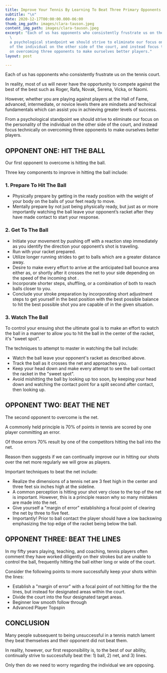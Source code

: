 ```yaml
---
title: Improve Your Tennis By Learning To Beat Three Primary Opponents
subtitle: "\n"
date: 2020-12-17T00:00:00.000-06:00
thumb_img_path: images/clara-tauson.jpeg
content_img_path: images/clara-tauson.jpeg
excerpt: "Each of us has opponents who consistently frustrate us on the tennis court.
  \                                                                                                                                            \n\nFrom
  a psychological standpoint we should strive to eliminate our focus on the personality
  of the individual on the other side of the court, and instead focus technically
  on overcoming three opponents to make ourselves better players."
layout: post

---
```

Each of us has opponents who consistently frustrate us on the tennis court.

In reality, most of us will never have the opportunity to compete against the best of the best such as Roger, Rafa, Novak, Serena, Vicka, or Naomi.

However, whether you are playing against players at the Hall of Fame, advanced, intermediate, or novice levels there are mindsets and technical fundamentals which can assist you in achieving greater levels of success.

From a psychological standpoint we should strive to eliminate our focus on the personality of the individual on the other side of the court, and instead focus technically on overcoming three opponents to make ourselves better players.

## OPPONENT ONE: HIT THE BALL

Our first opponent to overcome is hitting the ball.

Three key components to improve in hitting the ball include:

### 1. Prepare To Hit The Ball

* Physically prepare by getting in the ready position with the weight of your body on the balls of your feet ready to move.
* Mentally prepare by not just being physically ready, but just as or more importantly watching the ball leave your opponent’s racket after they have made contact to start your response.

### 2. Get To The Ball

* Initiate your movement by pushing off with a reaction step immediately as you identify the direction your opponent’s shot is traveling.
* Run with your racket prepared.
* Utilize longer running strides to get to balls which are a greater distance away.
* Desire to make every effort to arrive at the anticipated ball bounce area either as, or shortly after it crosses the net to your side depending on the speed of the incoming shot .
* Incorporate shorter steps, shuffling, or a combination of both to reach balls closer to you.
* Conclude your stroke preparation by incorporating short adjustment steps to get yourself in the best position with the best possible balance to hit the best possible shot you are capable of in the given situation.

### 3. Watch The Ball

To control your ensuing shot the ultimate goal is to make an effort to watch the ball in a manner to allow you to hit the ball in the center of the racket, it's "sweet spot".

The techniques to attempt to master in watching the ball include:

* Watch the ball leave your opponent's racket as described above.
* Track the ball as it crosses the net and approaches you.
* Keep your head down and make every attempt to see the ball contact the racket in the "sweet spot".
* Avoid mishitting the ball by looking up too soon, by keeping your head down and watching the contact point for a split second after contact, then looking up.

## OPPONENT TWO: BEAT THE NET

The second opponent to overcome is the net.

A commonly held principle is 70% of points in tennis are scored by one player committing an error.

Of those errors 70% result by one of the competitors hitting the ball into the net.

Reason then suggests if we can continually improve our in hitting our shots over the net more regularly we will grow as players.

Important techniques to beat the net include:

* Realize the dimensions of a tennis net are 3 feet high in the center and three feet six inches high at the sideline.
* A common perception is hitting your shot very close to the top of the net is important. However, this is a principle reason why so many mistakes are made into the net.
* Give yourself a "margin of error" establishing a focal point of clearing  the net by three to five feet.
* Importantly! Prior to ball contact the player should have a low backswing emphasizing the top edge of the racket being below the ball.

## OPPONENT THREE: BEAT THE LINES

In my fifty years playing, teaching, and coaching, tennis players often comment they have worked diligently on their strokes but are unable to control the ball, frequently hitting the ball either long or wide of the court.

Consider the following points to more successfully keep your shots within the lines:

* Establish a "margin of error" with a focal point of not hitting for the the lines, but instead for designated areas within the court.
* Divide the court into the four designated target areas.  
* Beginner low smooth follow through
* Advanced Player Topspin

## CONCLUSION

Many people subsequent to being unsuccessful in a tennis match lament they beat themselves and their opponent did not beat them.

In reality, however, our first responsibility is, to the best of our ability, continually strive to successfully beat the: 1) ball, 2) net, and 3) lines.

Only then do we need to worry regarding the individual we are opposing.
